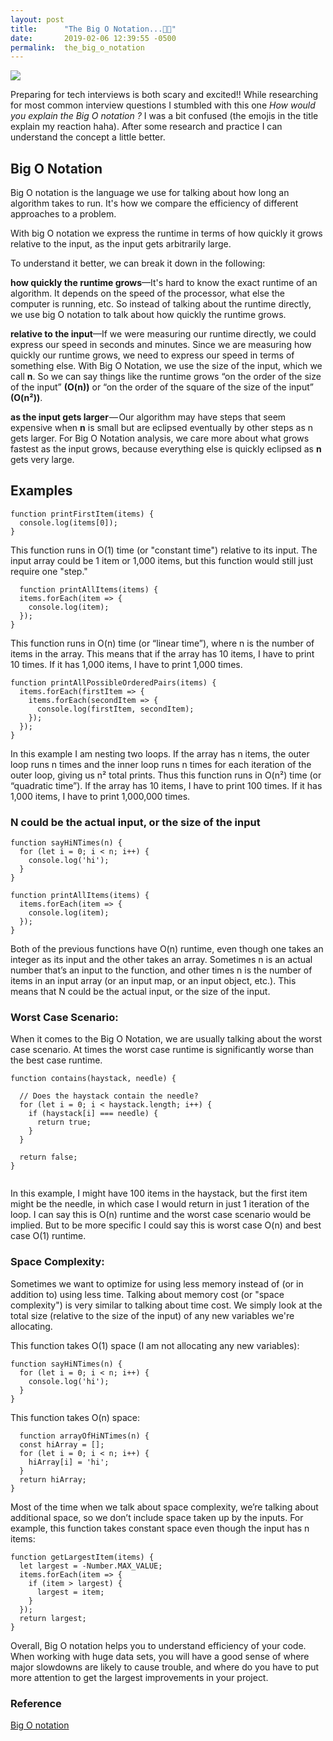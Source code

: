 ```yaml
---
layout: post
title:      "The Big O Notation...🤔😵"
date:       2019-02-06 12:39:55 -0500
permalink:  the_big_o_notation
---
```



![](https://images.unsplash.com/photo-1532411644617-ea8077306595?ixlib=rb-1.2.1&ixid=eyJhcHBfaWQiOjEyMDd9&auto=format&fit=crop&w=500&q=60)


Preparing for tech interviews is both scary and excited!! While researching for most common interview questions I stumbled with this one *How would you explain the Big O notation ?* I was a bit confused (the emojis in the title explain my reaction haha). After some research and practice I can understand the concept a little better. 

## Big O Notation

Big O notation is the language we use for talking about how long an algorithm takes to run. It's how we compare the efficiency of different approaches to a problem.

With big O notation we express the runtime in terms of how quickly it grows relative to the input, as the input gets arbitrarily large.

To understand it better, we can break it down in the following:

**how quickly the runtime grows**—It's hard to know the exact runtime of an algorithm. It depends on the speed of the processor, what else the computer is running, etc. So instead of talking about the runtime directly, we use big O notation to talk about how quickly the runtime grows.

**relative to the input**—If we were measuring our runtime directly, we could express our speed in seconds and minutes. Since we are measuring how quickly our runtime grows, we need to express our speed in terms of something else. With Big O Notation, we use the size of the input, which we call **n**. So we can say things like the runtime grows “on the order of the size of the input” **(O(n))** or “on the order of the square of the size of the input” **(O(n²))**.

**as the input gets larger** — Our algorithm may have steps that seem expensive when **n** is small but are eclipsed eventually by other steps as n gets larger. For Big O Notation analysis, we care more about what grows fastest as the input grows, because everything else is quickly eclipsed as **n** gets very large.


## Examples

```
function printFirstItem(items) {
  console.log(items[0]);
}
```

This function runs in O(1) time (or "constant time") relative to its input. The input array could be 1 item or 1,000 items, but this function would still just require one "step."
```
  function printAllItems(items) {
  items.forEach(item => {
    console.log(item);
  });
}
```

This function runs in O(n) time (or “linear time”), where n is the number of items in the array. This means that if the array has 10 items, I have to print 10 times. If it has 1,000 items, I have to print 1,000 times.

```
function printAllPossibleOrderedPairs(items) {
  items.forEach(firstItem => {
    items.forEach(secondItem => {
      console.log(firstItem, secondItem);
    });
  });
}
```

In this example I am nesting two loops. If the array has n items, the outer loop runs n times and the inner loop runs n times for each iteration of the outer loop, giving us n²​​ total prints. Thus this function runs in O(n²) time (or “quadratic time”). If the array has 10 items, I have to print 100 times. If it has 1,000 items, I have to print 1,000,000 times.


### N could be the actual input, or the size of the input

```
function sayHiNTimes(n) {
  for (let i = 0; i < n; i++) {
    console.log('hi');
  }
}

function printAllItems(items) {
  items.forEach(item => {
    console.log(item);
  });
}
```


Both of the previous functions have O(n) runtime, even though one takes an integer as its input and the other takes an array. Sometimes n is an actual number that’s an input to the function, and other times n is the number of items in an input array (or an input map, or an input object, etc.). This means that N could be the actual input, or the size of the input.

### Worst Case Scenario:

When it comes to the Big O Notation, we are usually talking about the worst case scenario. At times the worst case runtime is significantly worse than the best case runtime.

```
function contains(haystack, needle) {

  // Does the haystack contain the needle?
  for (let i = 0; i < haystack.length; i++) {
    if (haystack[i] === needle) {
      return true;
    }
  }

  return false;
}


```

In this example, I might have 100 items in the haystack, but the first item might be the needle, in which case I would return in just 1 iteration of the loop. I can say this is O(n) runtime and the worst case scenario would be implied. But to be more specific I could say this is worst case O(n) and best case O(1) runtime.

###  Space Complexity:

Sometimes we want to optimize for using less memory instead of (or in addition to) using less time. Talking about memory cost (or "space complexity") is very similar to talking about time cost. We simply look at the total size (relative to the size of the input) of any new variables we're allocating.

This function takes O(1) space (I am not allocating any new variables):

```
function sayHiNTimes(n) {
  for (let i = 0; i < n; i++) {
    console.log('hi');
  }
}
```

This function takes O(n) space:

```
  function arrayOfHiNTimes(n) {
  const hiArray = [];
  for (let i = 0; i < n; i++) {
    hiArray[i] = 'hi';
  }
  return hiArray;
}
```

Most of the time when we talk about space complexity, we’re talking about additional space, so we don’t include space taken up by the inputs. For example, this function takes constant space even though the input has n items:
```
function getLargestItem(items) {
  let largest = -Number.MAX_VALUE;
  items.forEach(item => {
    if (item > largest) {
      largest = item;
    }
  });
  return largest;
}
```

Overall,  Big O notation helps you to understand efficiency of your code. When  working with huge data sets, you will have a good sense of where major slowdowns are likely to cause trouble, and where do you have to put  more attention to get the largest improvements in your project. 

### Reference

[Big O notation](https://www.interviewcake.com/article/javascript/big-o-notation-time-and-space-complexity?)
